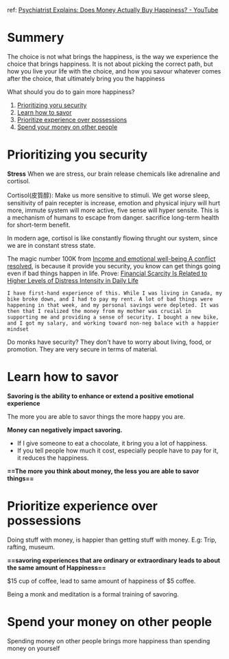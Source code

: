 ref: [Psychiatrist Explains: Does Money Actually Buy Happiness? - YouTube](https://www.youtube.com/watch?v=Li8OK7JZtUs&ab_channel=HealthyGamerGG)

# Summery

The choice is not what brings the happiness, is the way we experience the choice that brings happiness. It is not about picking the correct path, but how you live your life with the choice, and how you savour whatever comes after the choice, that ultimately bring you the happiness

What should you do to gain more happiness?
1. [Prioritizing yoru security](#Prioritizing%20yoru%20security)
2. [Learn how to savor](#Learn%20how%20to%20savor)
3. [Prioritize experience over possessions](#Prioritize%20experience%20over%20possessions)
4. [Spend your money on other people](#Spend%20your%20money%20on%20other%20people)

# Prioritizing you security
**Stress**
When we are stress, our brain release chemicals like adrenaline and cortisol.

Cortisol(皮質醇): Make us more sensitive to stimuli. We get worse sleep, sensitivity of pain recepter is increase, emotion and physical injury will hurt more, immute system will more active, five sense will hyper sensite. This is a mechanism of humans to escape from danger. sacrifice long-term health for short-term benefit.

In modern age, cortisol is like constantly flowing thrught our system, since we are in constant stress state. 

The magic number 100K from [Income and emotional well-being A conflict resolved](Income%20and%20emotional%20well-being%20A%20conflict%20resolved.pdf), is because it provide you security, you know can get things going even if bad things happen in life.
Prove: [Financial Scarcity Is Related to Higher Levels of Distress Intensity in Daily Life](Financial%20Scarcity%20Is%20Related%20to%20Higher%20Levels%20of%20Distress%20Intensity%20in%20Daily%20Life.pdf)

~~~~
I have first-hand experience of this. While I was living in Canada, my bike broke down, and I had to pay my rent. A lot of bad things were happening in that week, and my personal savings were depleted. It was then that I realized the money from my mother was crucial in supporting me and providing a sense of security. I bought a new bike, and I got my salary, and working toward non-neg balace with a happier mindset
~~~~

Do monks have security? They don't have to worry about living, food, or promotion. They are very secure in terms of material.

# Learn how to savor

**Savoring is the ability to enhance or extend a positive emotional experience**

The more you are able to savor things the more happy you are.

**Money can negatively impact savoring.**
- If I give someone to eat a chocolate, it bring you a lot of happiness.
- If you tell people how much it cost, especially people have to pay for it, it reduces the happiness.

**==The more you think about money, the less you are able to savor things==**


# Prioritize experience over possessions

Doing stuff with money, is happier than getting stuff with money.
E.g: Trip, rafting, museum.

**==savoring experiences that are ordinary or extraordinary leads to about the same amount of Happiness==**

$15 cup of coffee, lead to same amount of happiness of $5 coffee.

Being a monk and meditation is a formal training of savoring.

# Spend your money on other people

Spending money on other people brings more happiness than spending money on yourself